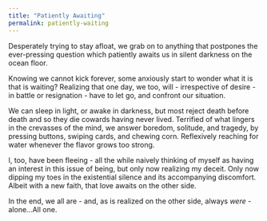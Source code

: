 ```yaml
---
title: "Patiently Awaiting"
permalink: patiently-waiting
---
```


Desperately trying to stay afloat, we grab on to anything that postpones the ever-pressing question which patiently awaits us in silent darkness on the ocean floor.

Knowing we cannot kick forever, some anxiously start to wonder what it is that is waiting? Realizing that one day, we too, will - irrespective of desire - in battle or resignation - have to let go, and confront our situation.

We can sleep in light, or awake in darkness, but most reject death before death and so they die cowards having never lived. Terrified of what lingers in the crevasses of the mind, we answer boredom, solitude, and tragedy, by pressing buttons, swiping cards, and chewing corn. Reflexively reaching for water whenever the flavor grows too strong.

I, too, have been fleeing - all the while naively thinking of myself as having an interest in this issue of being, but only now realizing my deceit. Only now dipping my toes in the existential silence and its accompanying discomfort. Albeit with a new faith, that love awaits on the other side.

In the end, we all are - and, as is realized on the other side, always *were* - alone...All one.
